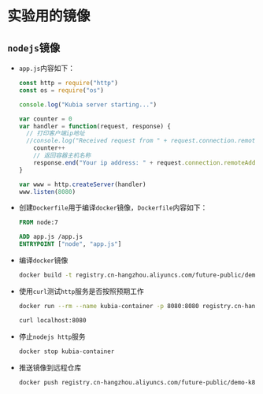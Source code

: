 # 实验用的镜像

## `nodejs`镜像

- `app.js`内容如下：

  ```javascript
  const http = require("http")
  const os = require("os")
  
  console.log("Kubia server starting...")
  
  var counter = 0
  var handler = function(request, response) {
  	// 打印客户端ip地址
  	//console.log("Received request from " + request.connection.remoteAddress)
      counter++
      // 返回容器主机名称
      response.end("Your ip address: " + request.connection.remoteAddress + ", You've hit " + os.hostname() + " " + counter + " times\n")
  }
  
  var www = http.createServer(handler)
  www.listen(8080)
  ```

- 创建`Dockerfile`用于编译`docker`镜像，`Dockerfile`内容如下：

  ```dockerfile
  FROM node:7
  
  ADD app.js /app.js
  ENTRYPOINT ["node", "app.js"]
  ```

- 编译`docker`镜像

  ```bash
  docker build -t registry.cn-hangzhou.aliyuncs.com/future-public/demo-k8s-nodejs .
  ```

- 使用`curl`测试`http`服务是否按照预期工作

  ```bash
  docker run --rm --name kubia-container -p 8080:8080 registry.cn-hangzhou.aliyuncs.com/future-public/demo-k8s-nodejs
  
  curl localhost:8080
  ```

- 停止`nodejs http`服务

  ```bash
  docker stop kubia-container
  ```

- 推送镜像到远程仓库

  ```bash
  docker push registry.cn-hangzhou.aliyuncs.com/future-public/demo-k8s-nodejs
  ```

